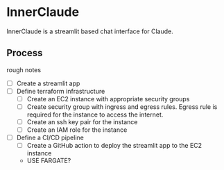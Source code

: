 # InnerClaude

InnerClaude is a streamlit based chat interface for Claude. 

## Process

rough notes

- [ ] Create a streamlit app
- [ ] Define terraform infrastructure
  - [ ] Create an EC2 instance with appropriate security groups
  - [ ] Create security group with ingress and egress rules. Egress rule is required for the instance to access the internet.
  - [ ] Create an ssh key pair for the instance
  - [ ] Create an IAM role for the instance
- [ ] Define a CI/CD pipeline
  - [ ] Create a GitHub action to deploy the streamlit app to the EC2 instance
  - USE FARGATE?